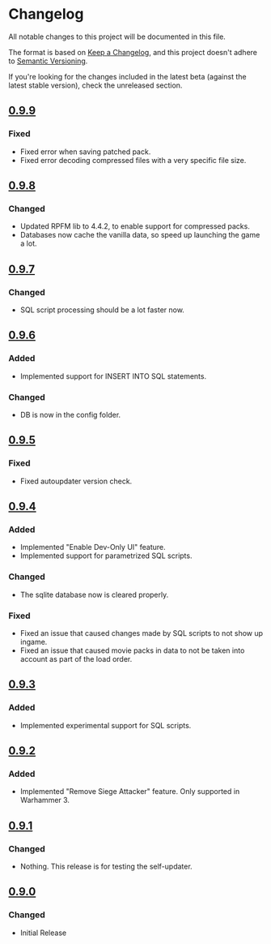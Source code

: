 # Changelog
All notable changes to this project will be documented in this file.

The format is based on [Keep a Changelog](https://keepachangelog.com/en/1.0.0/),
and this project doesn't adhere to [Semantic Versioning](https://semver.org/spec/v2.0.0.html).

If you're looking for the changes included in the latest beta (against the latest stable version), check the unreleased section.

## [0.9.9]
### Fixed
- Fixed error when saving patched pack.
- Fixed error decoding compressed files with a very specific file size.

## [0.9.8]
### Changed
- Updated RPFM lib to 4.4.2, to enable support for compressed packs.
- Databases now cache the vanilla data, so speed up launching the game a lot.

## [0.9.7]
### Changed
- SQL script processing should be a lot faster now.

## [0.9.6]
### Added
- Implemented support for INSERT INTO SQL statements.

### Changed
- DB is now in the config folder.

## [0.9.5]
### Fixed
- Fixed autoupdater version check.

## [0.9.4]
### Added
- Implemented "Enable Dev-Only UI" feature.
- Implemented support for parametrized SQL scripts.

### Changed
- The sqlite database now is cleared properly.

### Fixed
- Fixed an issue that caused changes made by SQL scripts to not show up ingame.
- Fixed an issue that caused movie packs in data to not be taken into account as part of the load order.

## [0.9.3]
### Added
- Implemented experimental support for SQL scripts.

## [0.9.2]
### Added
- Implemented "Remove Siege Attacker" feature. Only supported in Warhammer 3.

## [0.9.1]
### Changed
- Nothing. This release is for testing the self-updater.

## [0.9.0]
### Changed
- Initial Release

[Unreleased]: https://github.com/Frodo45127/twpatcher/compare/v0.9.9...HEAD
[0.9.9]: https://github.com/Frodo45127/twpatcher/compare/v0.9.8...v0.9.9
[0.9.8]: https://github.com/Frodo45127/twpatcher/compare/v0.9.7...v0.9.8
[0.9.7]: https://github.com/Frodo45127/twpatcher/compare/v0.9.6...v0.9.7
[0.9.6]: https://github.com/Frodo45127/twpatcher/compare/v0.9.5...v0.9.6
[0.9.5]: https://github.com/Frodo45127/twpatcher/compare/v0.9.4...v0.9.5
[0.9.4]: https://github.com/Frodo45127/twpatcher/compare/v0.9.3...v0.9.4
[0.9.3]: https://github.com/Frodo45127/twpatcher/compare/v0.9.2...v0.9.3
[0.9.2]: https://github.com/Frodo45127/twpatcher/compare/v0.9.1...v0.9.2
[0.9.1]: https://github.com/Frodo45127/twpatcher/compare/v0.9.0...v0.9.1
[0.9.0]: https://github.com/Frodo45127/twpatcher/tree/v0.9.0

